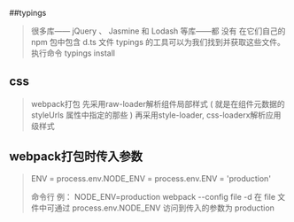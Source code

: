 ##typings

> 很多库—— jQuery 、 Jasmine 和 Lodash 等库——都 没有 在它们自己的 npm 包中包含 d.ts 文件
> typings 的工具可以为我们找到并获取这些文件。
> 执行命令 typings install 


## css

> webpack打包
> 先采用raw-loader解析组件局部样式 ( 就是在组件元数据的 styleUrls 属性中指定的那些 ) 
> 再采用style-loader, css-loaderx解析应用级样式


## webpack打包时传入参数

> ENV = process.env.NODE_ENV = process.env.ENV = 'production'
> 
> 命令行 例： NODE_ENV=production webpack --config file -d
> 在 file 文件中可通过 process.env.NODE_ENV 访问到传入的参数为 production
